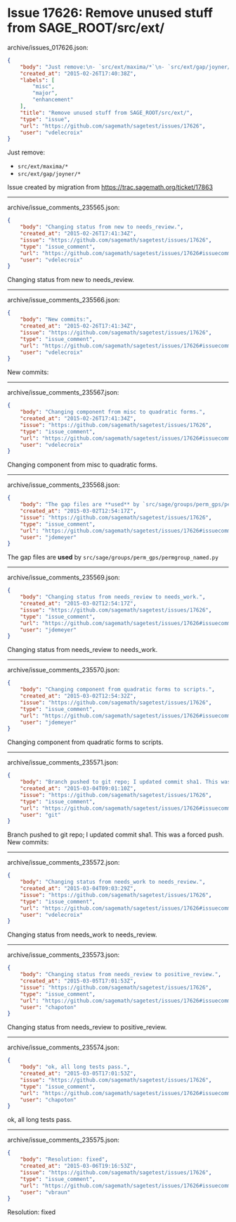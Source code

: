# Issue 17626: Remove unused stuff from SAGE_ROOT/src/ext/

archive/issues_017626.json:
```json
{
    "body": "Just remove:\n- `src/ext/maxima/*`\n- `src/ext/gap/joyner/*`\n\nIssue created by migration from https://trac.sagemath.org/ticket/17863\n\n",
    "created_at": "2015-02-26T17:40:38Z",
    "labels": [
        "misc",
        "major",
        "enhancement"
    ],
    "title": "Remove unused stuff from SAGE_ROOT/src/ext/",
    "type": "issue",
    "url": "https://github.com/sagemath/sagetest/issues/17626",
    "user": "vdelecroix"
}
```
Just remove:
- `src/ext/maxima/*`
- `src/ext/gap/joyner/*`

Issue created by migration from https://trac.sagemath.org/ticket/17863





---

archive/issue_comments_235565.json:
```json
{
    "body": "Changing status from new to needs_review.",
    "created_at": "2015-02-26T17:41:34Z",
    "issue": "https://github.com/sagemath/sagetest/issues/17626",
    "type": "issue_comment",
    "url": "https://github.com/sagemath/sagetest/issues/17626#issuecomment-235565",
    "user": "vdelecroix"
}
```

Changing status from new to needs_review.



---

archive/issue_comments_235566.json:
```json
{
    "body": "New commits:",
    "created_at": "2015-02-26T17:41:34Z",
    "issue": "https://github.com/sagemath/sagetest/issues/17626",
    "type": "issue_comment",
    "url": "https://github.com/sagemath/sagetest/issues/17626#issuecomment-235566",
    "user": "vdelecroix"
}
```

New commits:



---

archive/issue_comments_235567.json:
```json
{
    "body": "Changing component from misc to quadratic forms.",
    "created_at": "2015-02-26T17:41:34Z",
    "issue": "https://github.com/sagemath/sagetest/issues/17626",
    "type": "issue_comment",
    "url": "https://github.com/sagemath/sagetest/issues/17626#issuecomment-235567",
    "user": "vdelecroix"
}
```

Changing component from misc to quadratic forms.



---

archive/issue_comments_235568.json:
```json
{
    "body": "The gap files are **used** by `src/sage/groups/perm_gps/permgroup_named.py`",
    "created_at": "2015-03-02T12:54:17Z",
    "issue": "https://github.com/sagemath/sagetest/issues/17626",
    "type": "issue_comment",
    "url": "https://github.com/sagemath/sagetest/issues/17626#issuecomment-235568",
    "user": "jdemeyer"
}
```

The gap files are **used** by `src/sage/groups/perm_gps/permgroup_named.py`



---

archive/issue_comments_235569.json:
```json
{
    "body": "Changing status from needs_review to needs_work.",
    "created_at": "2015-03-02T12:54:17Z",
    "issue": "https://github.com/sagemath/sagetest/issues/17626",
    "type": "issue_comment",
    "url": "https://github.com/sagemath/sagetest/issues/17626#issuecomment-235569",
    "user": "jdemeyer"
}
```

Changing status from needs_review to needs_work.



---

archive/issue_comments_235570.json:
```json
{
    "body": "Changing component from quadratic forms to scripts.",
    "created_at": "2015-03-02T12:54:32Z",
    "issue": "https://github.com/sagemath/sagetest/issues/17626",
    "type": "issue_comment",
    "url": "https://github.com/sagemath/sagetest/issues/17626#issuecomment-235570",
    "user": "jdemeyer"
}
```

Changing component from quadratic forms to scripts.



---

archive/issue_comments_235571.json:
```json
{
    "body": "Branch pushed to git repo; I updated commit sha1. This was a forced push. New commits:",
    "created_at": "2015-03-04T09:01:10Z",
    "issue": "https://github.com/sagemath/sagetest/issues/17626",
    "type": "issue_comment",
    "url": "https://github.com/sagemath/sagetest/issues/17626#issuecomment-235571",
    "user": "git"
}
```

Branch pushed to git repo; I updated commit sha1. This was a forced push. New commits:



---

archive/issue_comments_235572.json:
```json
{
    "body": "Changing status from needs_work to needs_review.",
    "created_at": "2015-03-04T09:03:29Z",
    "issue": "https://github.com/sagemath/sagetest/issues/17626",
    "type": "issue_comment",
    "url": "https://github.com/sagemath/sagetest/issues/17626#issuecomment-235572",
    "user": "vdelecroix"
}
```

Changing status from needs_work to needs_review.



---

archive/issue_comments_235573.json:
```json
{
    "body": "Changing status from needs_review to positive_review.",
    "created_at": "2015-03-05T17:01:53Z",
    "issue": "https://github.com/sagemath/sagetest/issues/17626",
    "type": "issue_comment",
    "url": "https://github.com/sagemath/sagetest/issues/17626#issuecomment-235573",
    "user": "chapoton"
}
```

Changing status from needs_review to positive_review.



---

archive/issue_comments_235574.json:
```json
{
    "body": "ok, all long tests pass.",
    "created_at": "2015-03-05T17:01:53Z",
    "issue": "https://github.com/sagemath/sagetest/issues/17626",
    "type": "issue_comment",
    "url": "https://github.com/sagemath/sagetest/issues/17626#issuecomment-235574",
    "user": "chapoton"
}
```

ok, all long tests pass.



---

archive/issue_comments_235575.json:
```json
{
    "body": "Resolution: fixed",
    "created_at": "2015-03-06T19:16:53Z",
    "issue": "https://github.com/sagemath/sagetest/issues/17626",
    "type": "issue_comment",
    "url": "https://github.com/sagemath/sagetest/issues/17626#issuecomment-235575",
    "user": "vbraun"
}
```

Resolution: fixed

